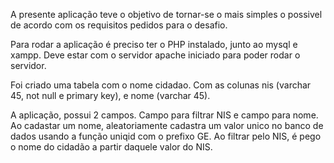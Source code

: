 A presente aplicação teve o objetivo de tornar-se o mais simples o possivel de acordo com os requisitos pedidos para o desafio. 

Para rodar a aplicação é preciso ter o PHP instalado, junto ao mysql e xampp. Deve estar com o servidor apache iniciado para poder rodar o servidor.

Foi criado uma tabela com o nome cidadao. Com as colunas nis (varchar 45, not null e primary key), e nome (varchar 45).

A aplicação, possui 2 campos. Campo para filtrar NIS e campo para nome. Ao cadastar um nome, aleatoriamente cadastra um valor unico no banco de dados usando a função uniqid com o prefixo GE. Ao filtrar pelo NIS, é pego o nome do cidadão a partir daquele valor do NIS.

